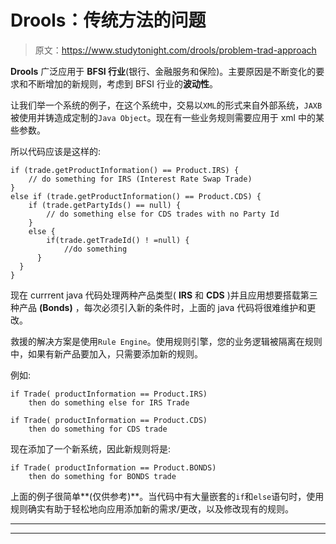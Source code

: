 # Drools：传统方法的问题

> 原文：<https://www.studytonight.com/drools/problem-trad-approach>

**Drools** 广泛应用于 **BFSI 行业**(银行、金融服务和保险)。主要原因是不断变化的要求和不断增加的新规则，考虑到 BFSI 行业的**波动性**。

让我们举一个系统的例子，在这个系统中，交易以`XML`的形式来自外部系统，`JAXB`被使用并铸造成定制的`Java Object`。现在有一些业务规则需要应用于 xml 中的某些参数。

所以代码应该是这样的:

```
if (trade.getProductInformation() == Product.IRS) {
	// do something for IRS (Interest Rate Swap Trade)
} 
else if (trade.getProductInformation() == Product.CDS) {
  	if (trade.getPartyIds() == null) {
    	// do something else for CDS trades with no Party Id
  	} 
  	else {
    	if(trade.getTradeId() ! =null) {
			//do something
      }
  }
}
```

现在 currrent java 代码处理两种产品类型( **IRS** 和 **CDS** )并且应用想要搭载第三种产品 **(Bonds)** ，每次必须引入新的条件时，上面的 java 代码将很难维护和更改。

救援的解决方案是使用`Rule Engine`。使用规则引擎，您的业务逻辑被隔离在规则中，如果有新产品要加入，只需要添加新的规则。

例如:

```
if Trade( productInformation == Product.IRS)
	then do something else for IRS Trade

if Trade( productInformation == Product.CDS)
	then do something for CDS trade

```

现在添加了一个新系统，因此新规则将是:

```
if Trade( productInformation == Product.BONDS)
	then do something for BONDS trade

```

上面的例子很简单**(仅供参考)**。当代码中有大量嵌套的`if`和`else`语句时，使用规则确实有助于轻松地向应用添加新的需求/更改，以及修改现有的规则。

* * *

* * *